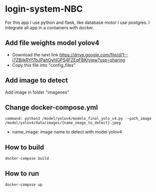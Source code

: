 # login-system-NBC

For this app I use python and flask, like database motor I use postgres. I integrate all app in a containers with docker.
## Add file weights model yolov4
* Download the next link https://drive.google.com/file/d/1--i7ZBiikRYf7bJPahOvHGPS4FZEqFBK/view?usp=sharing
* Copy this file into "config_files"
## Add image to detect
Add image in folder "imagenes"
## Change docker-compose.yml
    command: python3 /model/yolov4/modelo_final_yolo_v4.py --path_image /model/yolov4/data/images/{name_image_to_detect}.jpeg
* name_image: image name to detect with model yolov4
## How to build
    docker-compose build
## How to run
    docker-compose up